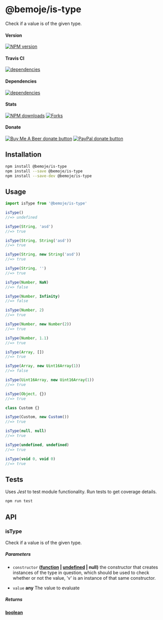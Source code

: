 # @bemoje/is-type

Check if a value is of the given type.

#### Version

<span><a href="https://npmjs.org/@bemoje/is-type" title="View this project on NPM"><img src="https://img.shields.io/npm/v/@bemoje/is-type" alt="NPM version" /></a></span>

#### Travis CI

<span><a href="https://npmjs.org/@bemoje/is-type" title="View this project on NPM"><img src="https://travis-ci.org/bemoje/bemoje-is-type.svg?branch=master" alt="dependencies" /></a></span>

#### Dependencies

<span><a href="https://npmjs.org/@bemoje/is-type" title="View this project on NPM"><img src="https://david-dm.org/bemoje/bemoje-is-type.svg" alt="dependencies" /></a></span>

#### Stats

<span><a href="https://npmjs.org/@bemoje/is-type" title="View this project on NPM"><img src="https://img.shields.io/npm/dt/@bemoje/is-type" alt="NPM downloads" /></a></span>
<span><a href="https://github.com/bemoje/bemoje-is-type/fork" title="Fork this project"><img src="https://img.shields.io/github/forks/bemoje/bemoje-is-type" alt="Forks" /></a></span>

#### Donate

<span><a href="https://www.buymeacoffee.com/bemoje" title="Donate to this project using Buy Me A Beer"><img src="https://img.shields.io/badge/buy%20me%20a%20coffee-donate-yellow.svg?label=Buy me a beer!" alt="Buy Me A Beer donate button" /></a></span>
<span><a href="https://paypal.me/forstaaloen" title="Donate to this project using Paypal"><img src="https://img.shields.io/badge/paypal-donate-yellow.svg?label=PayPal" alt="PayPal donate button" /></a></span>

## Installation

```sh
npm install @bemoje/is-type
npm install --save @bemoje/is-type
npm install --save-dev @bemoje/is-type
```

## Usage

```javascript
import isType from '@bemoje/is-type'

isType()
//=> undefined

isType(String, 'asd')
//=> true

isType(String, String('asd'))
//=> true

isType(String, new String('asd'))
//=> true

isType(String, '')
//=> true

isType(Number, NaN)
//=> false

isType(Number, Infinity)
//=> false

isType(Number, 2)
//=> true

isType(Number, new Number(2))
//=> true

isType(Number, 1.1)
//=> true

isType(Array, [])
//=> true

isType(Array, new Uint16Array(1))
//=> false

isType(Uint16Array, new Uint16Array(1))
//=> true

isType(Object, {})
//=> true

class Custom {}

isType(Custom, new Custom())
//=> true

isType(null, null)
//=> true

isType(undefined, undefined)
//=> true

isType(void 0, void 0)
//=> true

```


## Tests
Uses *Jest* to test module functionality. Run tests to get coverage details.

```bash
npm run test
```

## API
### isType

Check if a value is of the given type.

##### Parameters

-   `constructor` **([function][3] \| [undefined][4] | null)** the constructor that creates instances of the type in question, which should be used to check whether or not the value, 'v' is an instance of that same constructor.

-   `value` **any** The value to evaluate

##### Returns
**[boolean][5]** 

[1]: #istype

[2]: #parameters

[3]: https://developer.mozilla.org/docs/Web/JavaScript/Reference/Statements/function

[4]: https://developer.mozilla.org/docs/Web/JavaScript/Reference/Global_Objects/undefined

[5]: https://developer.mozilla.org/docs/Web/JavaScript/Reference/Global_Objects/Boolean